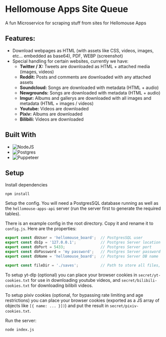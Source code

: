 # Hellomouse Apps Site Queue

A fun Microservice for scraping stuff from sites for Hellomouse Apps

## Features:
- Download webpages as HTML (with assets like CSS, videos, images, etc... embedded as base64), PDF, WEBP (screenshot)
- Special handling for certain websites, currently we have:
   - **Twitter / X:** Tweets are downloaded as HTML + attached media (images, videos)
   - **Reddit:** Posts and comments are downloaded with any attached assets
   - **Soundcloud:** Songs are downloaded with metadata (HTML + audio)
   - **Newgrounds:** Songs are downloaded with metadata (HTML + audio)
   - **Imgur:** Albums and gallerys are downloaded with all images and metadata (HTML + images / videos)
   - **Youtube:** Videos are downloaded
   - **Pixiv:** Albums are downloaded
   - **Bilibili:** Videos are downloaded

## Built With
* ![NodeJS](https://img.shields.io/badge/node.js-6DA55F?style=for-the-badge&logo=node.js&logoColor=white)
* ![Postgres](https://img.shields.io/badge/postgres-%23316192.svg?style=for-the-badge&logo=postgresql&logoColor=white)
* ![Puppeteer](https://img.shields.io/badge/Puppeteer-%01d8a2.svg?style=for-the-badge&logo=GoogleChrome&logoColor=white)

## Setup

Install dependencies
```
npm install
```

Setup the config. You will need a PostgresSQL database running as well as the `hellomouse-apps-api` server (run the server first to generate the required tables).

There is an example config in the root directory. Copy it and rename it to `config.js`. Here are the properties:

```js
export const dbUser = 'hellomouse_board';  // PostgresSQL user
export const dbIp = '127.0.0.1';           // Postgres Server location
export const dbPort = 5433;                // Postgres Server port 
export const dbPassword = 'my password';   // Postgres Server password
export const dbName = 'hellomouse_board';  // Postgres Server DB name

export const fileDir = './saves';          // Path to store all files, in general, web files are stored under this path/site_downloads/file.ext
```

To setup yt-dlp (optional) you can place your browser cookies in `secret/yt-cookies.txt` for use in downloading youtube videos, and 
`secret/bilibili-cookies.txt` for downloading bilibili videos.

To setup pixiv cookies (optional, for bypassing rate limiting and age restrictions) you can place your browser cookies (exported as a JS array of objects like `[{ name: ... }])`) and put the result in `secret/pixiv-cookies.txt`.


Run the server:
```
node index.js
```
